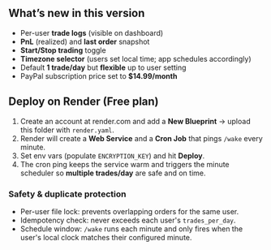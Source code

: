 

## What’s new in this version
- Per-user **trade logs** (visible on dashboard)
- **PnL** (realized) and **last order** snapshot
- **Start/Stop trading** toggle
- **Timezone selector** (users set local time; app schedules accordingly)
- Default **1 trade/day** but **flexible** up to user setting
- PayPal subscription price set to **$14.99/month**


## Deploy on Render (Free plan)
1) Create an account at render.com and add a **New Blueprint** → upload this folder with `render.yaml`.
2) Render will create a **Web Service** and a **Cron Job** that pings `/wake` every minute.
3) Set env vars (populate `ENCRYPTION_KEY`) and hit **Deploy**.
4) The cron ping keeps the service warm and triggers the minute scheduler so **multiple trades/day** are safe and on time.

### Safety & duplicate protection
- Per-user file lock: prevents overlapping orders for the same user.
- Idempotency check: never exceeds each user's `trades_per_day`.
- Schedule window: `/wake` runs each minute and only fires when the user's local clock matches their configured minute.
